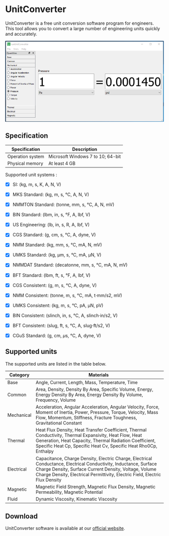 # UnitConverter
UnitConverter is a free unit conversion software program for engineers. This tool allows you to convert a large number of engineering units quickly and accurately.


![finite_element_analysis_unitconveter_gui](../img/uc/unitconverter_pressure.png "UnitConverter user interface")

## Specification

| Specification | Description |
| ------------- | ----------- |
| Operation system | Microsoft Windows 7 to 10; 64-bit |
| Physical memory | At least 4 GB |

Supported unit systems :

* [x] SI: (kg, m, s, K, A, N, V)
* [x] MKS Standard: (kg, m, s, °C, A, N, V)
* [x] NMMTON Standard: (tonne, mm, s, °C, A, N, mV)
* [x] BIN Standard: (lbm, in, s, °F, A, lbf, V)
* [x] US Engineering: (lb, in, s, R, A, lbf, V)
* [x] CGS Standard: (g, cm, s, °C, A, dyne, V)
* [x] NMM Standard: (kg, mm, s, °C, mA, N, mV)
* [x] UMKS Standard: (kg, µm, s, °C, mA, µN, V)
* [x] NMMDAT Standard: (decatonne, mm, s, °C, mA, N, mV)
* [x] BFT Standard: (lbm, ft, s, °F, A, lbf, V)
* [x] CGS Consistent: (g, m, s, °C, A, dyne, V)
* [x] NMM Consistent: (tonne, m, s, °C, mA, t⋅mm/s2, mV)
* [x] UMKS Consistent: (kg, m, s, °C, pA, µN, pV)
* [x] BIN Consistent: (slinch, in, s, °C, A, slinch⋅in/s2, V)
* [x] BFT Consistent: (slug, ft, s, °C, A, slug⋅ft/s2, V)
* [x] CGuS Standard: (g, cm, $\mu$s, °C, A, dyne, V)


## Supported units
The supported units are listed in the table below.


| Category | Materials |
| -------- | --------- |
| Base | Angle, Current, Length, Mass, Temperature, Time |
| Common | Area, Density, Density By Area, Specific Volume, Energy, Energy Density By Area, Energy Density By Volume, Frequency, Volume |
| Mechanical | Acceleration, Angular Acceleration, Angular Velocity, Force, Moment of Inertia, Power, Pressure, Torque, Velocity, Mass Flow, Momentum, Stiffness, Fracture Toughness, Gravitational Constant |
| Thermal | Heat Flux Density, Heat Transfer Coefficient, Thermal Conductivity, Thermal Expansivity, Heat Flow, Heat Generation, Heat Capacity, Thermal Radiation Coefficient, Specific Heat Cp, Specific Heat Cv, Specific Heat Rho0Cp, Enthalpy |
| Electrical | Capacitance, Charge Density, Electric Charge, Electrical Conductance, Electrical Conductivity, Inductance, Surface Charge Density, Surface Current Density, Voltage, Volume Charge Density, Electrical Permittivity, Electric Field, Electric Flux Density |
| Magnetic | Magnetic Field Strength, Magnetic Flux Density, Magnetic Permeability, Magnetic Potential |
| Fluid | Dynamic Viscosity, Kinematic Viscosity |


## Download
UnitConverter software is available at our [official website](https://welsim.com/download).


